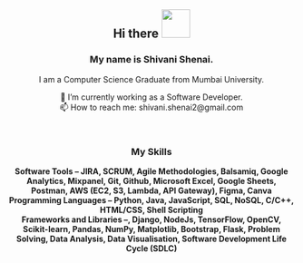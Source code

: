 <h2 align="center"> Hi there <img src="https://media.giphy.com/media/hvRJCLFzcasrR4ia7z/giphy.gif" height="50"> </h2>

<h3 align="center"> My name is <strong>Shivani Shenai.</strong> </h3>
<p align="center"> I am a Computer Science Graduate from Mumbai University. </p>

<p align="center">
 🔭 I’m currently working as a Software Developer. <br />
📫 How to reach me: shivani.shenai2@gmail.com
</p>
<br /> 
<h3 align="center"> My Skills </h3>
<p align="center"> 
<strong>Software Tools – JIRA, SCRUM, Agile Methodologies, Balsamiq, Google Analytics, Mixpanel, Git, Github, Microsoft Excel, Google Sheets, Postman, AWS (EC2, S3, Lambda, API Gateway), Figma, Canva <br />
<strong>Programming Languages – Python, Java, JavaScript, SQL, NoSQL, C/C++, HTML/CSS, Shell Scripting <br />
<strong>Frameworks and Libraries –, Django, NodeJs, TensorFlow, OpenCV, Scikit-learn, Pandas, NumPy, Matplotlib, Bootstrap, Flask, Problem Solving, Data Analysis, Data Visualisation, Software Development Life Cycle (SDLC) <br />
</p>
